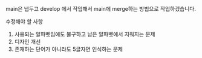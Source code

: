 main은 냅두고 develop 에서 작업해서 main에 merge하는 방법으로 작업하겠습니다.

수정해야 할 사항
1. 사용되는 알파벳임에도 불구하고 남은 알파벳에서 지워지는 문제
2. 디자인 개선
3. 존재하는 단어가 아니라도 5글자면 인식하는 문제
